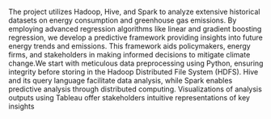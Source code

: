 The project utilizes Hadoop, Hive, and Spark to analyze extensive historical datasets on energy consumption and
greenhouse gas emissions. By employing advanced regression algorithms like linear and gradient boosting
regression, we develop a predictive framework providing insights into future energy trends and emissions. This
framework aids policymakers, energy firms, and stakeholders in making informed decisions to mitigate climate
change.We start with meticulous data preprocessing using Python, ensuring integrity before storing in the Hadoop
Distributed File System (HDFS). Hive and its query language facilitate data analysis, while Spark enables predictive
analysis through distributed computing. Visualizations of analysis outputs using Tableau offer stakeholders intuitive
representations of key insights
